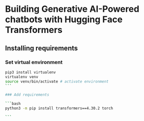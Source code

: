# Building Generative AI-Powered chatbots with Hugging Face Transformers

##  Installing requirements

### Set virtual environment

````bash
pip3 install virtualenv
virtualenv venv
source venv/bin/activate # activate environment
```

### Add requirements

```bash
python3 -m pip install transformers==4.30.2 torch

```